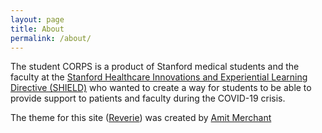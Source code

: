 ```yaml
---
layout: page
title: About
permalink: /about/
---
```


The student CORPS is a product of Stanford medical students and the faculty at the [Stanford Healthcare Innovations and Experiential Learning Directive (SHIELD)](https://med.stanford.edu/shield.html) who wanted to create a way for students to be able to provide support to patients and faculty during the COVID-19 crisis.


The theme for this site ([Reverie](https://github.com/amitmerchant1990/reverie)) was created by [Amit Merchant](https://github.com/amitmerchant1990/)
